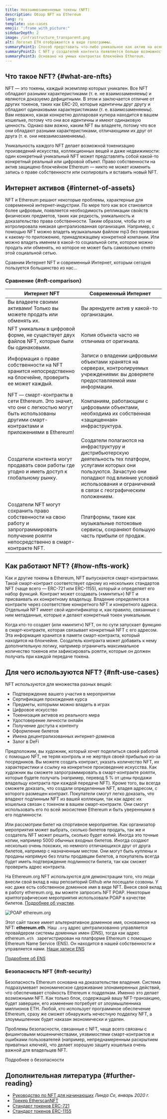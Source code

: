 ```yaml
---
title: Невзаимозаменяемые токены (NFT)
description: Обзор NFT на Ethereum
lang: ru
template: use-cases
emoji: ":frame_with_picture:"
sidebarDepth: 2
image: /infrastructure_transparent.png
alt: Логотип ETH отображается в виде голограммы.
summaryPoint1: Способ представить что-либо уникальное как актив на основе Ethereum.
summaryPoint2: С NFT у создателей контента появляется больше возможностей, чем когда-либо прежде.
summaryPoint3: Основано на умных контрактах блокчейна Ethereum.
---
```


## Что такое NFT? {#what-are-nfts}

NFT — это токены, каждый экземпляр которых уникален. Все NFT обладают разными характеристиками (т. е. не взаимозаменяемы) и являются доказуемо дефицитными. В этом и заключается отличие от других токенов, таких как ERC-20, которые идентичны друг другу и обладают одинаковыми характеристиками (т. е. взаимозаменяемы). Вам неважно, какая конкретно долларовая купюра находится в вашем кошельке, потому что они все идентичны и имеют одинаковую ценность. Однако вам _важно_, каким NFT вы владеете, потому что все они обладают разными характеристиками, отличающими их друг от друга (т. е. они невзаимозаменяемы).

Уникальность каждого NFT делает возможной токенизацию произведений искусства, коллекционных вещей и даже недвижимости: один конкретный уникальный NFT может представлять собой какой-то конкретный реальный или цифровой объект. Право собственности на актив защищено блокчейном Ethereum — никто не может изменить запись о праве собственности или скопировать и вставить новый NFT.

<YouTube id="Xdkkux6OxfM" />

## Интернет активов {#internet-of-assets}

NFT и Ethereum решают некоторые проблемы, характерные для современной интернет-индустрии. По мере того как все становится более цифровым, появляется необходимость репликации свойств физических предметов, таких как редкость, уникальность и доказательство права собственности. Таким образом, чтобы это не котролировала никакая централизованная организация. Например, с помощью NFT можно владеть музыкальным файлом mp3 без привязки к какому-то приложению, принадлежащему конкретной компании. Или можно владеть именем в какой-то социальной сети, которое можно продать или обменять, но которое не может быть самовольно отнято этой социальной сетью.

Сравним Интернет NFT и современный Интернет, которым сегодня пользуется большинство из нас...

### Сравнение {#nft-comparison}

| Интернет NFT                                                                                                                                        | Современный Интернет                                                                                                                                                                                                             |
| --------------------------------------------------------------------------------------------------------------------------------------------------- | -------------------------------------------------------------------------------------------------------------------------------------------------------------------------------------------------------------------------------- |
| Вы владеете своими активами! Только вы можете продать или обменять их.                                                                              | Вы арендуете актив у какой-то организации.                                                                                                                                                                                       |
| NFT уникальны в цифровой форме, не существует двух файлов NFT, которые были бы одинаковыми.                                                         | Копия объекта часто не отличима от оригинала.                                                                                                                                                                                    |
| Информация о праве собственности на NFT хранится непосредственно на блокчейне, проверить ее может каждый.                                           | Записи о владении цифровыми объектами хранятся на серверах, контролируемых учреждениями: вы доверяете предоставляемой ими информации.                                                                                            |
| NFT — смарт-контракты в сети Ethereum. Это значит, что они с легкостью могут быть использованы другими смарт-контрактами и приложениями в Ethereum! | Компаниям, работающим с цифровыми объектами, необходима их собственная «защищенная» инфраструктура.                                                                                                                              |
| Создатели контента могут продавать свои работы где угодно и иметь доступ к глобальному рынку.                                                       | Создатели полагаются на инфраструктуру и дистрибьютерскую деятельность тех платформ, услугами которых они пользуются. Зачастую они попадают под влияние условий использования и ограничений в связи с географическим положением. |
| Создатели NFT могут сохранить право собственности на свою работу и запрограммировать получение роялти непосредственно в смарт-контракте NFT.        | Платформы, такие как музыкальные потоковые сервисы, сохраняют большую часть прибыли от продаж.                                                                                                                                   |

## Как работают NFT? {#how-nfts-work}

Как и другие токены в Ethereum, NFT выпускаются смарт-контрактами. Такой смарт-контракт соответствует одному из нескольких стандартов NFT (чаще всего — ERC-721 или ERC-1155), который и определяет его набор функций. Контракт может создавать («минтить») NFT и присваивать их конкретному владельцу. Владение определяется в контракте через соответствие конкретного NFT и конкретного адреса. Отдельный NFT имеет свой идентификатор и, как правило, связанные с ним метаданные, которые и делают конкретный токен уникальным.

Когда кто-то создает (или «минтит») NFT, он по сути запускает функцию в смарт-контракте, которая связывает конкретный NFT с его адресом. Эта информация хранится в памяти смарт-контракта, который находится на блокчейне. Создатель контракта может добавить к нему дополнительную логику, например ограничить максимальное количество токенов или зафиксировать роялти, которые он должен получать при каждой передаче токена.

## Для чего используются NFT? {#nft-use-cases}

NFT используются для множества разных вещей:

- Подтверждение вашего участия в мероприятии
- Сертификация прохождения курса
- Предметы, которыми можно владеть в играх
- Цифровое искусство
- Токенизация активов из реального мира
- Удостоверение личности онлайн
- Получение доступа к контенту
- Оформление билетов
- Имена децентрализованных интернет-доменов
- Залог в DeFi

Предположим, вы художник, который хочет поделиться своей работой с помощью NFT, не теряя контроль и не жертвуя своей прибылью из-за посредников. Вы можете создать контракт, указать количество NFT, их характеристики и ссылку на конкретное произведение искусства. Как художник вы сможете запрограммировать в смарт-контракте роялти, которые будете получать (например, перевод 5 % от цены продажи владельцу контракта при каждой передаче NFT). Кроме того, вы всегда сможете доказать, что создали определенные NFT, владея адресом, с которого размещен контракт. Покупатели смогут легко доказать, что владеют подлинным NFT из вашей коллекции, так как адрес их кошелька связан с токеном в вашем смарт-контракте. Они смогут использовать его по всей экосистеме Ethereum и быть уверенными в его подлинности.

Или рассмотрим билет на спортивное мероприятие. Как организатор мероприятия может выбрать, сколько билетов продать, так же и создатель NFT может решить, сколько будет копий. Иногда это точные копии, например 5000 обычных входных билетов. Иногда создают несколько очень похожих, но немного отличающихся друг от друга билетов, например с назначенным местом. Они могут быть куплены и проданы напрямую без платы продавцам билетов, а покупатель всегда будет иметь подтверждение подлинности билета, так как сможет проверить адрес контракта.

На Ethereum.org NFT используются для демонстрации того, что люди внесли свой вклад в наш репозиторий Github или посещали созвоны. У нас даже есть собственное доменное имя в виде NFT. Внеся свой вклад в работу ethereum.org, вы можете запросить NFT POAP. Некоторые криптографические мероприятия использовали POAP в качестве билетов. [Подробнее об участии](/contributing/#poap).

![POAP ethereum.org](./poap.png)

Этот сайт также имеет альтернативное доменное имя, основанное на NFT: **ethereum.eth**. Наш `.org` адрес централизованно управляется провайдером системы доменных имен (DNS), тогда как адрес ethereum`.eth ` зарегистрирован на платформе Ethereum с помощью Ethereum Name Service (ENS). Он находится в нашей собственности и управляется нами. [Наши записи ENS](https://app.ens.domains/name/ethereum.eth)

[Подробнее об ENS](https://app.ens.domains)

<Divider />

### Безопасность NFT {#nft-security}

Безопасность Ethereum основана на доказательстве владения. Система подразумевает экономическое сдерживание злонамеренных действий, что обеспечивает стойкость Ethereum к подделкам. Именно это делает возможными NFT. Как только блок, содержащий вашу NFT-транзакцию, будет завершен, его изменение потребует от злоумышленника миллионов ETH. Любой, кто использует программное обеспечение Ethereum, сразу же сможет обнаружить нечестную подделку NFT, а злоумышленник будет наказан экономически и удален.

Проблемы безопасности, связанные с NFT, чаще всего связаны с фишинговыми мошенничествами, уязвимостями смарт-контрактов и ошибками пользователей (например, непреднамеренным раскрытием приватных ключей), что делает хорошую защиту кошелька очень важной для владельцев NFT.

<ButtonLink to="/security/">
  Подробнее о безопасности
</ButtonLink>

## Дополнительная литература {#further-reading}

- [Руководство по NFT для начинающих](https://linda.mirror.xyz/df649d61efb92c910464a4e74ae213c4cab150b9cbcc4b7fb6090fc77881a95d) _Линда Се, январь 2020 г._
- [Трекер EtherscanNFT](https://etherscan.io/nft-top-contracts)
- [Стандарт токенов ERC-721](/developers/docs/standards/tokens/erc-721/)
- [Стандарт токенов ERC-1155](/developers/docs/standards/tokens/erc-1155/)

<Divider />

<QuizWidget quizKey="nfts" />
